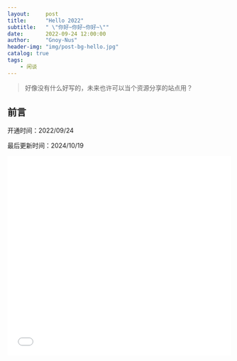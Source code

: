 ```yaml
---
layout:     post
title:      "Hello 2022"
subtitle:   " \"你好~你好~你好~\""
date:       2022-09-24 12:00:00
author:     "Gnoy-Nus"
header-img: "img/post-bg-hello.jpg"
catalog: true
tags:
    - 闲谈
---
```


> 好像没有什么好写的，未来也许可以当个资源分享的站点用？


## 前言

开通时间：2022/09/24

最后更新时间：2024/10/19


<iframe src="//player.bilibili.com/player.html?isOutside=true&aid=1951505621&bvid=BV16C411a7an&cid=1465295435&p=1" width="100%" height="450" scrolling="no" border="0" frameborder="no" framespacing="0" allowfullscreen="true" autoplay="false"></iframe>

